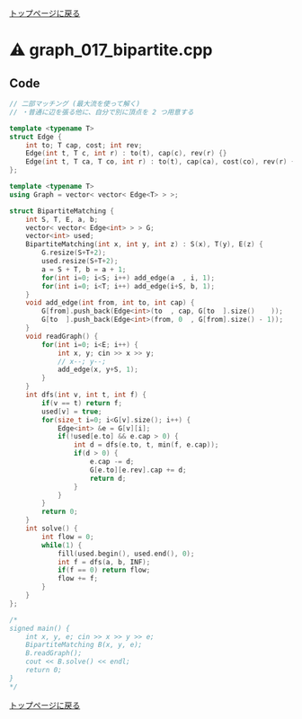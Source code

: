 <!-- Mathjax Support -->
<script type="text/javascript" async
  src="https://cdn.mathjax.org/mathjax/latest/MathJax.js?config=TeX-MML-AM_CHTML">
</script>
<script src="https://cdnjs.cloudflare.com/ajax/libs/jquery/3.4.1/jquery.min.js"></script>
<link rel="stylesheet" href="../css/copy-button.css" />
<script src="../js/balloons.js"></script>
<script src="../js/copy-button.js"></script>



[トップページに戻る](../index.html)

# :warning: graph\_017\_bipartite.cpp

## Code

```cpp
// 二部マッチング (最大流を使って解く)
// ・普通に辺を張る他に、自分で別に頂点を 2 つ用意する

template <typename T>
struct Edge {
    int to; T cap, cost; int rev;
    Edge(int t, T c, int r) : to(t), cap(c), rev(r) {}
    Edge(int t, T ca, T co, int r) : to(t), cap(ca), cost(co), rev(r) {}
};

template <typename T>
using Graph = vector< vector< Edge<T> > >;

struct BipartiteMatching {
    int S, T, E, a, b;
    vector< vector< Edge<int> > > G;
    vector<int> used;
    BipartiteMatching(int x, int y, int z) : S(x), T(y), E(z) {
        G.resize(S+T+2);
        used.resize(S+T+2);
        a = S + T, b = a + 1;
        for(int i=0; i<S; i++) add_edge(a  , i, 1);
        for(int i=0; i<T; i++) add_edge(i+S, b, 1);
    }
    void add_edge(int from, int to, int cap) {
        G[from].push_back(Edge<int>(to  , cap, G[to  ].size()    ));
        G[to  ].push_back(Edge<int>(from, 0  , G[from].size() - 1));
    }
    void readGraph() {
        for(int i=0; i<E; i++) {
            int x, y; cin >> x >> y;
            // x--; y--;
            add_edge(x, y+S, 1);
        }
    }
    int dfs(int v, int t, int f) {
        if(v == t) return f;
        used[v] = true;
        for(size_t i=0; i<G[v].size(); i++) {
            Edge<int> &e = G[v][i];
            if(!used[e.to] && e.cap > 0) {
                int d = dfs(e.to, t, min(f, e.cap));
                if(d > 0) {
                    e.cap -= d;
                    G[e.to][e.rev].cap += d;
                    return d;
                }
            }
        }
        return 0;
    }
    int solve() {
        int flow = 0;
        while(1) {
            fill(used.begin(), used.end(), 0);
            int f = dfs(a, b, INF);
            if(f == 0) return flow;
            flow += f;
        }
    }
};

/*
signed main() {
    int x, y, e; cin >> x >> y >> e;
    BipartiteMatching B(x, y, e);
    B.readGraph();
    cout << B.solve() << endl;
    return 0;
}
*/
```

[トップページに戻る](../index.html)
